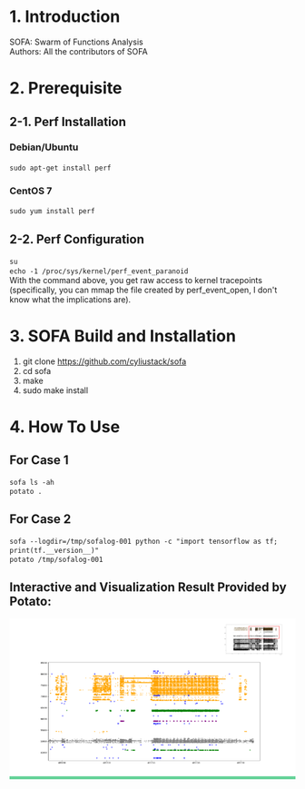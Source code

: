 # 1. Introduction
SOFA: Swarm of Functions Analysis  
Authors: All the contributors of SOFA

# 2. Prerequisite

## 2-1. Perf Installation 
### Debian/Ubuntu
`sudo apt-get install perf` 
### CentOS 7
`sudo yum install perf`

## 2-2. Perf Configuration
`su`  
`echo -1 /proc/sys/kernel/perf_event_paranoid`    
With the command above, you get raw access to kernel tracepoints (specifically, you can mmap the file created by perf_event_open, I don't know what the implications are).

# 3. SOFA Build and Installation 
1. git clone https://github.com/cyliustack/sofa
2. cd sofa 
3. make 
4. sudo make install

# 4. How To Use
## For Case 1
```
sofa ls -ah
potato . 
```
## For Case 2
```
sofa --logdir=/tmp/sofalog-001 python -c "import tensorflow as tf; print(tf.__version__)"
potato /tmp/sofalog-001
```
## Interactive and Visualization Result Provided by Potato:  
![Alt text](demo.png)

